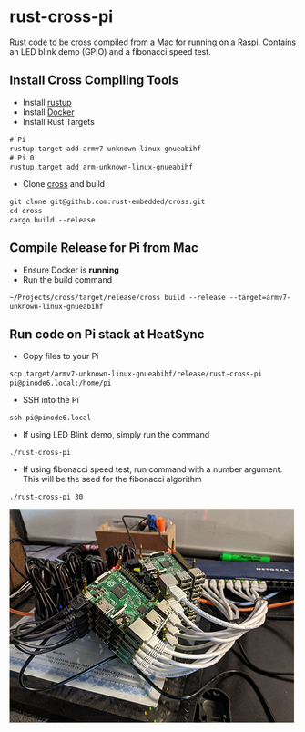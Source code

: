 # rust-cross-pi
Rust code to be cross compiled from a Mac for running on a Raspi. Contains an LED blink demo (GPIO) and a fibonacci speed test.

## Install Cross Compiling Tools
- Install [rustup](https://rustup.rs/)
- Install [Docker](https://www.docker.com/get-started)
- Install Rust Targets
```
# Pi
rustup target add armv7-unknown-linux-gnueabihf
# Pi 0
rustup target add arm-unknown-linux-gnueabihf
```
- Clone [cross](https://github.com/rust-embedded/cross) and build
```
git clone git@github.com:rust-embedded/cross.git
cd cross
cargo build --release
```

## Compile Release for Pi from Mac
- Ensure Docker is **running**
- Run the build command
```
~/Projects/cross/target/release/cross build --release --target=armv7-unknown-linux-gnueabihf
```

## Run code on Pi stack at HeatSync
- Copy files to your Pi
```
scp target/armv7-unknown-linux-gnueabihf/release/rust-cross-pi pi@pinode6.local:/home/pi
```
- SSH into the Pi
```
ssh pi@pinode6.local
```
- If using LED Blink demo, simply run the command
```
./rust-cross-pi
```
- If using fibonacci speed test, run command with a number argument. This will be the seed for the fibonacci algorithm
```
./rust-cross-pi 30
```

![pi-stack](pi-stack.jpeg)
